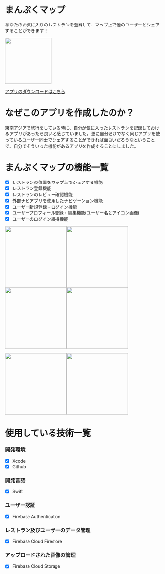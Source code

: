 # まんぷくマップ

あなたのお気に入りのレストランを登録して、マップ上で他のユーザーとシェアすることができます！

<img src="https://user-images.githubusercontent.com/56902307/77269968-db44f580-6ced-11ea-84da-3cef9d053026.png" width="150" height="150">

[アプリのダウンロードはこちら](https://apps.apple.com/jp/app/%E3%81%BE%E3%82%93%E3%81%B7%E3%81%8F%E3%83%9E%E3%83%83%E3%83%97/id1503293614)

# なぜこのアプリを作成したのか？

東南アジアで旅行をしている時に、自分が気に入ったレストランを記録しておけるアプリがあったら良いと感じていました。更に自分だけでなく同じアプリを使っているユーザー同士でシェアすることができれば面白いだろうなということで、自分でそういった機能があるアプリを作成することにしました。

# まんぷくマップの機能一覧

- [x] レストランの位置をマップ上でシェアする機能
- [x] レストラン登録機能
- [x] レストランのレビュー確認機能
- [x] 外部ナビアプリを使用したナビゲーション機能
- [x] ユーザー新規登録・ログイン機能
- [x] ユーザープロフィール登録・編集機能(ユーザー名とアイコン画像)
- [x] ユーザーのログイン維持機能

<img src="https://user-images.githubusercontent.com/56902307/77268890-ac795000-6cea-11ea-9117-501452db4dc7.jpg" width="200"><img src="https://user-images.githubusercontent.com/56902307/77268918-cca90f00-6cea-11ea-8d4f-f0a993f36688.jpg" width="200"><img src="https://user-images.githubusercontent.com/56902307/77268952-e8acb080-6cea-11ea-8b51-5dca243069f8.jpg" width="200"><img src="https://user-images.githubusercontent.com/56902307/77268979-ff530780-6cea-11ea-8faf-988097a073ce.jpg" width="200">

<img src="https://user-images.githubusercontent.com/56902307/77269500-645b2d00-6cec-11ea-8950-e7df8e6e37ba.jpg" width="200"><img src="https://user-images.githubusercontent.com/56902307/77269530-7937c080-6cec-11ea-8dd1-c3d110887f1d.jpg" width="200">

# 使用している技術一覧

### 開発環境

- [x] Xcode
- [x] Github

 ### 開発言語
 
 - [x] Swift

### ユーザー認証
- [x] Firebase Authentication

### レストラン及びユーザーのデータ管理
- [x] Firebase Cloud Firestore

### アップロードされた画像の管理
- [x] Firebase Cloud Storage
